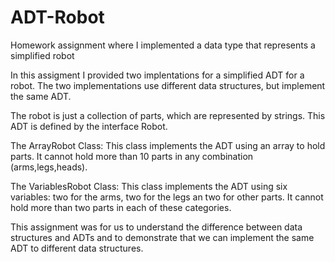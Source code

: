 # ADT-Robot
Homework assignment where I implemented a data type that represents a simplified robot

In this assigment I provided two implentations for a simplified ADT for a robot. 
The two implementations use different data structures, but implement the same ADT.

The robot is just a collection of parts, which are represented by strings. This ADT is defined by the interface Robot.

The ArrayRobot Class:
This class implements the ADT using an array to hold parts. It cannot hold more than 10 parts in any combination (arms,legs,heads).

The VariablesRobot Class:
This class implements the ADT using six variables: two for the arms, two for the legs an two for other parts. It cannot hold more than two parts in each of these categories.

This assignment was for us to understand the difference between data structures and ADTs and to demonstrate that we can implement the same ADT to different data structures.
